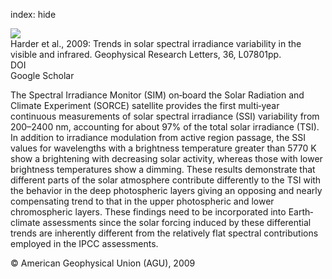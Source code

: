 index: hide

<div class="Citation">
    <div class="Citation-thumb CitationThumb-linked"  data-href="https://doi.org/10.1029/2008gl036797">
      <img src="https://static.claimspace.cloud/climate-study-static/refs/thumbs/11/Harder_et_al_2009-thumb.png" />
    </div>

  <div class="Citation-body">
    <div class="Citation-text">Harder et al., 2009: Trends in solar spectral irradiance variability in the visible and infrared. <span class="Article-journal">Geophysical Research Letters, </span><span class="Article-volume">36, </span>L07801pp.</div>
    <div class="Citation-links">
      <div class="CitationLink" data-href="https://doi.org/10.1029/2008gl036797">
        <div class="CitationLink-icon CitationLink-Doi"></div>
        <div class="CitationLink-text">DOI</div>
      </div>
      <div class="CitationLink" data-href="https://scholar.google.com/scholar?q=10.1029/2008gl036797">
        <div class="CitationLink-icon CitationLink-Scholar"></div>
        <div class="CitationLink-text">Google Scholar</div>
      </div>
    </div>
  </div>
</div>

The Spectral Irradiance Monitor (SIM) on‐board the Solar Radiation and Climate Experiment (SORCE) satellite provides the first multi‐year continuous measurements of solar spectral irradiance (SSI) variability from 200–2400 nm, accounting for about 97% of the total solar irradiance (TSI). In addition to irradiance modulation from active region passage, the SSI values for wavelengths with a brightness temperature greater than 5770 K show a brightening with decreasing solar activity, whereas those with lower brightness temperatures show a dimming. These results demonstrate that different parts of the solar atmosphere contribute differently to the TSI with the behavior in the deep photospheric layers giving an opposing and nearly compensating trend to that in the upper photospheric and lower chromospheric layers. These findings need to be incorporated into Earth‐climate assessments since the solar forcing induced by these differential trends are inherently different from the relatively flat spectral contributions employed in the IPCC assessments.

<div class="Citation-copy">
&copy; American Geophysical Union (AGU), 2009
</div>
